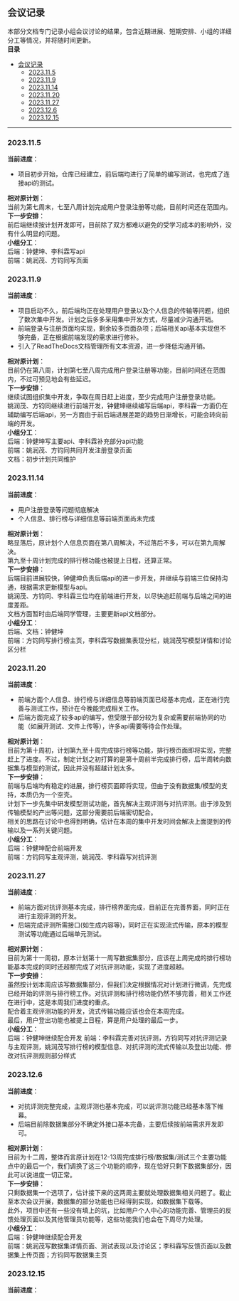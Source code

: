 ## 会议记录  
本部分文档专门记录小组会议讨论的结果，包含近期进展、短期安排、小组的详细分工等情况，并将随时间更新。  
**目录**  
- [会议记录](#会议记录)
  - [2023.11.5](#2023115)
  - [2023.11.9](#2023119)
  - [2023.11.14](#20231114)
  - [2023.11.20](#20231120)
  - [2023.11.27](#20231127)
  - [2023.12.6](#2023126)
  - [2023.12.15](#20231215)

***
### 2023.11.5  
**当前进度**：  
* 项目初步开始，仓库已经建立，前后端均进行了简单的编写测试，也完成了连接api的测试。  

**相对原计划**：  
当前为第七周末，七至八周计划完成用户登录注册等功能，目前时间还在范围内。  
**下一步安排**：  
前后端继续按计划开发即可，目前除了双方都难以避免的受学习成本的影响外，没有什么明显的问题。  
**小组分工**：  
后端：钟健坤、李科霖写api  
前端：姚润茂、方钧同写页面  
### 2023.11.9  
**当前进度**：  
* 项目启动不久，前后端均正在处理用户登录以及个人信息的传输等问题，组织了数次集中开发。计划之后多多采用集中开发方式，尽量减少沟通开销。  
* 前端登录与注册页面均实现，剩余较多页面杂项；后端相关api基本实现但不够完备，正在根据前端发现的需求进行修补。  
* 引入了ReadTheDocs文档管理所有文本资源，进一步降低沟通开销。  

**相对原计划**：  
目前仍在第八周，计划第七至八周完成用户登录注册等功能，目前时间还在范围内，不过可预见地会有些延迟。  
**下一步安排**：  
继续试图组织集中开发，争取在周日赶上进度，至少完成用户注册登录功能。  
姚润茂、方钧同继续进行前端开发，钟健坤继续编写后端api，李科霖一方面仍在辅助编写后端api，另一方面由于前后端进展差距的趋势日渐增长，可能会转向前端的开发。  
**小组分工**：  
后端：钟健坤写主要api、李科霖补充部分api功能  
前端：姚润茂、方钧同共同开发注册登录页面  
文档：初步计划共同维护  
### 2023.11.14  
**当前进度**：  
* 用户注册登录等问题彻底解决  
* 个人信息、排行榜与详细信息等前端页面尚未完成  

**相对原计划**：  
略显落后，原计划个人信息页面在第八周解决，不过落后不多，可以在第九周解决。  
第九至十周计划完成的排行榜功能也被提上日程，还算正常。  
**下一步安排**：  
后端目前进展较快，钟健坤负责后端api的进一步开发，并继续与前端三位保持沟通，根据需求更新模型与api。  
姚润茂、方钧同、李科霖三位均在前端进行开发，以尽快追赶前端与后端之间的进度差距。  
文档方面暂时由后端同学管理，主要更新api文档部分。  
**小组分工**：  
后端、文档：钟健坤  
前端：方钧同写排行榜主页，李科霖写数据集表现分栏，姚润茂写模型详情和讨论区分栏  
### 2023.11.20  
**当前进度**：  
* 前端方面个人信息、排行榜与详细信息等前端页面已经基本完成，正在进行完善与测试工作，预计在今晚能完成相关工作。  
* 后端方面完成了较多api的编写，但受限于部分较为复杂或需要前端协同的功能（如展开测试、文件上传等），许多api需要等待合作处理。  

**相对原计划**：  
目前为第十周初，计划第九至十周完成排行榜等功能，排行榜页面即将实现，完整赶上了进度。不过，制定计划之初打算的是第十周前半完成排行榜，后半周转向数据集与模型的测试，因此并没有超越计划太多。  
**下一步安排**：  
前端与后端均有稳定的进展，排行榜页面即将实现，但由于没有数据集/模型的支持，本质仍为一个空壳。  
计划下一步先集中研发模型测试功能，首先解决主观评测与对抗评测。由于涉及到传输模型的产出等问题，这部分需要前后端密切配合。  
相关的思路在讨论中也得到明确，估计在本周的集中开发时间会解决上面提到的传输以及一系列关键问题。  
**小组分工**：  
后端：钟健坤配合前端开发  
前端：方钧同写主观评测，姚润茂、李科霖写对抗评测  
### 2023.11.27  
**当前进度**：  
* 前端方面对抗评测基本完成，排行榜界面完成，目前正在完善界面，同时正在进行主观评测的开发。    
* 后端完成评测所需接口(如生成内容等)，同时正在实现流式传输，原本的模型测试等功能通过后端单元测试。  

**相对原计划**：  
目前为第十一周初，原本计划第十一周写数据集部分，应该在上周完成的排行榜功能基本完成的同时还超额完成了对抗评测功能，实现了进度超越。  
**下一步安排**：  
虽然按计划本周应该写数据集部分，但我们决定根据情况对计划进行微调，先完成已经开始的评测与排行榜工作。对抗评测和排行榜功能仍然不够完善，相关工作还在进行中，这是本周我们进度的重点。   
配合着主观评测功能的开发，流式传输功能应该也会在本周完成。  
最后，用户登出功能也被提上日程，算是用户处理的最后一步。  
**小组分工**：  
后端：钟健坤继续配合开发
前端：李科霖完善对抗评测，方钧同写对抗评测记录与主观评测，姚润茂写排行榜的模型信息、对抗评测的流式传输以及登出功能、修改对抗评测规则部分样式
### 2023.12.6  
**当前进度**：  
* 对抗评测完整完成，主观评测也基本完成，可以说评测功能已经基本落下帷幕。  
* 后端目前除数据集部分不确定外接口基本完备，主要后续按前端需求开发即可。  

**相对原计划**：  
目前为十二周，整体而言原计划在12-13周完成排行榜/数据集/测试三个主要功能点中的最后一个，我们调换了这三个功能的顺序，现在恰好只剩下数据集部分，因此可以说进度一切正常。  
**下一步安排**：  
只剩数据集一个选项了，估计接下来的这两周主要就处理数据集相关问题了。截止至本次会议开展，数据集的部分功能也已经得到实现，如数据集下载等。  
此外，项目中还有一些没有填上的坑，比如用户个人中心的功能完善、管理员的反馈处理页面以及其他管理员功能等，这些功能我们也会在下周尽力处理。  
**小组分工**：  
后端：钟健坤继续配合开发  
前端：姚润茂写数据集详情页面、测试表现以及讨论区；李科霖写反馈页面以及数据集上传页面；方钧同写数据集主页  
### 2023.12.15  
**当前进度**：  
